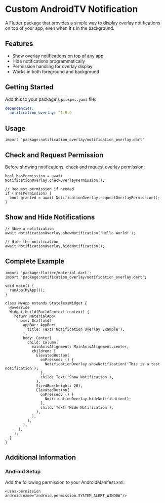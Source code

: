 # Custom AndroidTV Notification 

A Flutter package that provides a simple way to display overlay notifications on top of your app, even when it's in the background.

## Features

- Show overlay notifications on top of any app
- Hide notifications programmatically
- Permission handling for overlay display
- Works in both foreground and background

## Getting Started

Add this to your package's `pubspec.yaml` file:

```yaml
dependencies:
  notification_overlay: ^1.0.0

  ```

 ## Usage

```
import 'package:notification_overlay/notification_overlay.dart'
```

## Check and Request Permission

Before showing notifications, check and request overlay permission:

```
bool hasPermission = await NotificationOverlay.checkOverlayPermission();

// Request permission if needed
if (!hasPermission) {
  bool granted = await NotificationOverlay.requestOverlayPermission();
}
```
## Show and Hide Notifications

```
// Show a notification
await NotificationOverlay.showNotification('Hello World!');

// Hide the notification
await NotificationOverlay.hideNotification();

```

## Complete Example

```
import 'package:flutter/material.dart';
import 'package:notification_overlay/notification_overlay.dart';

void main() {
  runApp(MyApp());
}

class MyApp extends StatelessWidget {
  @override
  Widget build(BuildContext context) {
    return MaterialApp(
      home: Scaffold(
        appBar: AppBar(
          title: Text('Notification Overlay Example'),
        ),
        body: Center(
          child: Column(
            mainAxisAlignment: MainAxisAlignment.center,
            children: [
              ElevatedButton(
                onPressed: () {
                  NotificationOverlay.showNotification('This is a test notification');
                },
                child: Text('Show Notification'),
              ),
              SizedBox(height: 20),
              ElevatedButton(
                onPressed: () {
                  NotificationOverlay.hideNotification();
                },
                child: Text('Hide Notification'),
              ),
            ],
          ),
        ),
      ),
    );
  }
}
```
## Additional Information

### Android Setup
Add the following permission to your AndroidManifest.xml:

```
<uses-permission android:name="android.permission.SYSTEM_ALERT_WINDOW"/>
```


